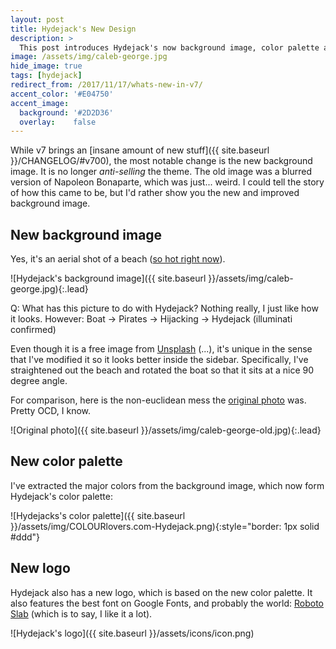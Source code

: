 ```yaml
---
layout: post
title: Hydejack's New Design
description: >
  This post introduces Hydejack's now background image, color palette and logo.
image: /assets/img/caleb-george.jpg
hide_image: true
tags: [hydejack]
redirect_from: /2017/11/17/whats-new-in-v7/
accent_color: '#E04750'
accent_image:
  background: '#2D2D36'
  overlay:    false
---
```


While v7 brings an [insane amount of new stuff]({{ site.baseurl }}/CHANGELOG/#v700), the most notable change is the new background image.
It is no longer *anti-selling* the theme.
The old image was a blurred version of Napoleon Bonaparte, which was just... weird. I could tell the story of how this came to be,
but I'd rather show you the new and improved background image.

## New background image
Yes, it's an aerial shot of a beach ([so hot right now](https://duckduckgo.com/?q=ios+11+background&t=ffab&iax=images&ia=images)).

![Hydejack's background image]({{ site.baseurl }}/assets/img/caleb-george.jpg){:.lead}

Q: What has this picture to do with Hydejack?
Nothing really, I just like how it looks.
However: Boat → Pirates → Hijacking → Hydejack (illuminati confirmed)

Even though it is a free image from [Unsplash](https://unsplash.com/) (...), it's unique in the sense that
I've modified it so it looks better inside the sidebar.
Specifically, I've straightened out the beach and rotated the boat so that it sits at a nice 90 degree angle.

For comparison, here is the non-euclidean mess the [original photo](https://unsplash.com/photos/AtvuPUenaeI) was. Pretty OCD, I know.

![Original photo]({{ site.baseurl }}/assets/img/caleb-george-old.jpg){:.lead}

## New color palette
I've extracted the major colors from the background image, which now form Hydejack's color palette:

![Hydejacks's color palette]({{ site.baseurl }}/assets/img/COLOURlovers.com-Hydejack.png){:style="border: 1px solid #ddd"}

## New logo
Hydejack also has a new logo, which is based on the new color palette.
It also features the best font on Google Fonts, and probably the world: [Roboto Slab](https://fonts.google.com/specimen/Roboto+Slab)
(which is to say, I like it a lot).

![Hydejack's logo]({{ site.baseurl }}/assets/icons/icon.png)


[^1]: I should mention that these are only default values. Hydejack let's you choose your own. For inspiration, I've recently added [a gallery]({{ site.baseurl }}/projects/) to the site that shows a few variations of the theme.
